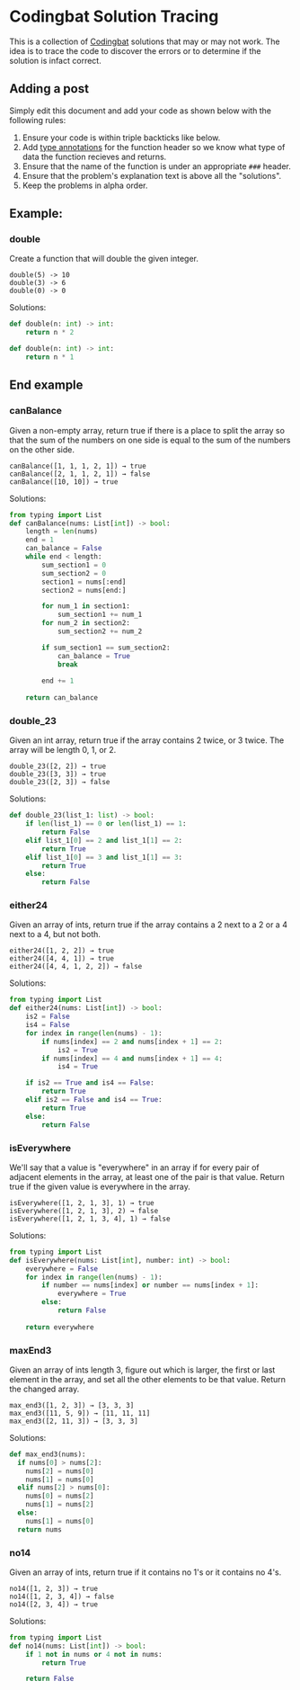 # Codingbat Solution Tracing
This is a collection of [Codingbat](http://codingbat.com) solutions that may or may not work. 
The idea is to trace the code to discover the errors or to determine if the solution is infact correct.

## Adding a post
Simply edit this document and add your code as shown below with the following rules:
1. Ensure your code is within triple backticks like below. 
2. Add [type annotations](https://docs.python.org/3/library/typing.html) for the function header so we know what type of data the function recieves and returns.
3. Ensure that the name of the function is under an appropriate `###` header.
4. Ensure that the problem's explanation text is above all the "solutions". 
5. Keep the problems in alpha order.

## Example:
### double
Create a function that will double the given integer.
```
double(5) -> 10
double(3) -> 6
double(0) -> 0
```
Solutions:

```python
def double(n: int) -> int:
    return n * 2
```

```python
def double(n: int) -> int:
    return n * 1
```

End example
---
### canBalance
Given a non-empty array, return true if there is a place to split the array so that the sum of the numbers on one side is equal to the sum of the numbers on the other side.
```
canBalance([1, 1, 1, 2, 1]) → true
canBalance([2, 1, 1, 2, 1]) → false
canBalance([10, 10]) → true
```
Solutions:

```python
from typing import List
def canBalance(nums: List[int]) -> bool:
    length = len(nums)
    end = 1
    can_balance = False
    while end < length:
        sum_section1 = 0
        sum_section2 = 0
        section1 = nums[:end]
        section2 = nums[end:]

        for num_1 in section1:
            sum_section1 += num_1
        for num_2 in section2:
            sum_section2 += num_2

        if sum_section1 == sum_section2:
            can_balance = True
            break
        
        end += 1
        
    return can_balance
```

### double_23
Given an int array, return true if the array contains 2 twice, or 3 twice. The array will be length 0, 1, or 2.

```
double_23([2, 2]) → true
double_23([3, 3]) → true
double_23([2, 3]) → false
```
Solutions:

```python
def double_23(list_1: list) -> bool:
    if len(list_1) == 0 or len(list_1) == 1:
        return False
    elif list_1[0] == 2 and list_1[1] == 2:
        return True
    elif list_1[0] == 3 and list_1[1] == 3:
        return True
    else:
        return False
```

### either24
Given an array of ints, return true if the array contains a 2 next to a 2 or a 4 next to a 4, but not both.
```
either24([1, 2, 2]) → true
either24([4, 4, 1]) → true
either24([4, 4, 1, 2, 2]) → false
```
Solutions:

```python
from typing import List
def either24(nums: List[int]) -> bool:
    is2 = False
    is4 = False
    for index in range(len(nums) - 1):
        if nums[index] == 2 and nums[index + 1] == 2:
            is2 = True
        if nums[index] == 4 and nums[index + 1] == 4:
            is4 = True

    if is2 == True and is4 == False:
        return True
    elif is2 == False and is4 == True:
        return True
    else:
        return False
```

### isEverywhere
We'll say that a value is "everywhere" in an array if for every pair of adjacent elements in the array, at least one of the pair is that value. Return true if the given value is everywhere in the array.
```
isEverywhere([1, 2, 1, 3], 1) → true
isEverywhere([1, 2, 1, 3], 2) → false
isEverywhere([1, 2, 1, 3, 4], 1) → false
```
Solutions:

```python
from typing import List
def isEverywhere(nums: List[int], number: int) -> bool:
    everywhere = False
    for index in range(len(nums) - 1):
        if number == nums[index] or number == nums[index + 1]:
            everywhere = True
        else:
            return False
    
    return everywhere
```

### maxEnd3

Given an array of ints length 3, figure out which is larger, 
the first or last element in the array, and set all the other 
elements to be that value. Return the changed array.
```
max_end3([1, 2, 3]) → [3, 3, 3]
max_end3([11, 5, 9]) → [11, 11, 11]
max_end3([2, 11, 3]) → [3, 3, 3]
```
Solutions:

```python
def max_end3(nums):
  if nums[0] > nums[2]:
    nums[2] = nums[0]
    nums[1] = nums[0]
  elif nums[2] > nums[0]:
    nums[0] = nums[2]
    nums[1] = nums[2]
  else:
    nums[1] = nums[0]
  return nums
```
  
### no14
Given an array of ints, return true if it contains no 1's or it contains no 4's.
```
no14([1, 2, 3]) → true
no14([1, 2, 3, 4]) → false
no14([2, 3, 4]) → true
```
Solutions:

```python
from typing import List
def no14(nums: List[int]) -> bool:
    if 1 not in nums or 4 not in nums:
        return True

    return False
```
